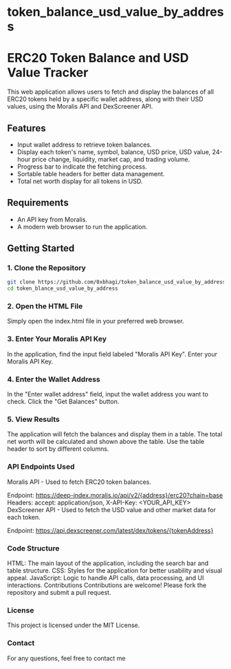 # token_balance_usd_value_by_address
# ERC20 Token Balance and USD Value Tracker

This web application allows users to fetch and display the balances of all ERC20 tokens held by a specific wallet address, along with their USD values, using the Moralis API and DexScreener API.

## Features

- Input wallet address to retrieve token balances.
- Display each token's name, symbol, balance, USD price, USD value, 24-hour price change, liquidity, market cap, and trading volume.
- Progress bar to indicate the fetching process.
- Sortable table headers for better data management.
- Total net worth display for all tokens in USD.

## Requirements

- An API key from Moralis.
- A modern web browser to run the application.

## Getting Started

### 1. Clone the Repository

```bash
git clone https://github.com/0xbhagi/token_balance_usd_value_by_address.git
cd token_blance_usd_value_by_address
```

### 2. Open the HTML File
Simply open the index.html file in your preferred web browser.

### 3. Enter Your Moralis API Key
In the application, find the input field labeled "Moralis API Key".
Enter your Moralis API Key.
### 4. Enter the Wallet Address
In the "Enter wallet address" field, input the wallet address you want to check.
Click the "Get Balances" button.
### 5. View Results
The application will fetch the balances and display them in a table.
The total net worth will be calculated and shown above the table.
Use the table header to sort by different columns.

### API Endpoints Used
Moralis API - Used to fetch ERC20 token balances.

Endpoint: https://deep-index.moralis.io/api/v2/{address}/erc20?chain=base
Headers: accept: application/json, X-API-Key: <YOUR_API_KEY>
DexScreener API - Used to fetch the USD value and other market data for each token.

Endpoint: https://api.dexscreener.com/latest/dex/tokens/{tokenAddress}

### Code Structure
HTML: The main layout of the application, including the search bar and table structure.
CSS: Styles for the application for better usability and visual appeal.
JavaScript: Logic to handle API calls, data processing, and UI interactions.
Contributions
Contributions are welcome! Please fork the repository and submit a pull request.

### License
This project is licensed under the MIT License.

### Contact
For any questions, feel free to contact me
